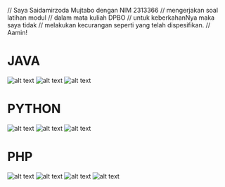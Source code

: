 // Saya Saidamirzoda Mujtabo dengan NIM 2313366 
// mengerjakan soal latihan modul
// dalam mata kuliah DPBO
// untuk keberkahanNya maka saya tidak 
// melakukan kecurangan seperti yang telah dispesifikan.
// Aamin!

# JAVA
![alt text](hasil_java1.png)
![alt text](hasil_java2.png)
![alt text](hasil_java3.png)

# PYTHON
![alt text](hasil_python1.png)
![alt text](hasil_python2.png)
![alt text](hasil_python3.png)

# PHP
![alt text](hasil_php1.png)
![alt text](hasil_php2.png)
![alt text](hasil_php3.png)
![alt text](hasil_php4.png)
